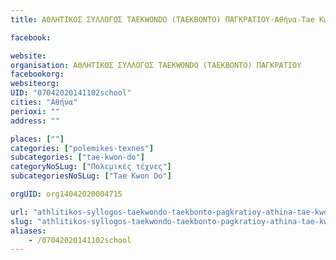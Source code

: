 ```yaml
---
title: ΑΘΛΗΤΙΚΟΣ ΣΥΛΛΟΓΟΣ TAEKWONDO (ΤΑΕΚΒΟΝΤΟ) ΠΑΓΚΡΑΤΙΟΥ-Αθήνα-Tae Kwon Do

facebook:

website:
organisation: ΑΘΛΗΤΙΚΟΣ ΣΥΛΛΟΓΟΣ TAEKWONDO (ΤΑΕΚΒΟΝΤΟ) ΠΑΓΚΡΑΤΙΟΥ
facebookorg:
websiteorg:
UID: "07042020141102school"
cities: "Αθήνα"
perioxi: ""
address: ""

places: [""]
categories: ["polemikes-texnes"]
subcategories: ["tae-kwon-do"]
categoryNoSLug: ["Πολεμικές τέχνες"]
subcategoriesNoSLug: ["Tae Kwon Do"]

orgUID: org14042020004715

url: "athlitikos-syllogos-taekwondo-taekbonto-pagkratioy-athina-tae-kwon-do/athina//"
slug: "athlitikos-syllogos-taekwondo-taekbonto-pagkratioy-athina-tae-kwon-do"
aliases:
    - /07042020141102school
---
```





